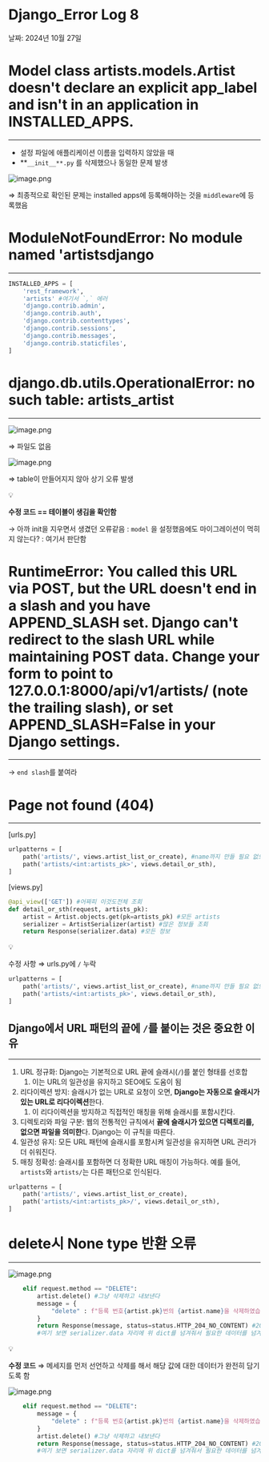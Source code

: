 # Django_Error Log 8

날짜: 2024년 10월 27일

# Model class artists.models.Artist doesn't declare an explicit app_label and isn't in an application in INSTALLED_APPS.

---

- 설정 파일에 애플리케이션 이름을 입력하지 않았을 때
- **`__init__**.py` 를 삭제했으나 동일한 문제 발생

![image.png](Eimage.png)

⇒ 최종적으로 확인된 문제는 installed apps에 등록해야하는 것을 `middleware`에 등록했음

# ModuleNotFoundError: No module named 'artistsdjango

---

```python
INSTALLED_APPS = [
    'rest_framework',
    'artists' #여기서 `,` 에러
    'django.contrib.admin',
    'django.contrib.auth',
    'django.contrib.contenttypes',
    'django.contrib.sessions',
    'django.contrib.messages',
    'django.contrib.staticfiles',
]
```

# django.db.utils.OperationalError: no such table: artists_artist

---

![image.png](Eimage%201.png)

⇒ 파일도 없음

![image.png](Eimage%202.png)

⇒ table이 만들어지지 않아 상기 오류 발생

<aside>
💡

**수정 코드 == 테이블이 생김을 확인함**

</aside>

→ 아까 init을 지우면서 생겼던 오류같음 : `model` 을 설정했음에도 마이그레이션이 먹히지 않는다?
    : 여기서 판단함

# RuntimeError: You called this URL via POST, but the URL doesn't end in a slash and you have APPEND_SLASH set. Django can't redirect to the slash URL while maintaining POST data. Change your form to point to 127.0.0.1:8000/api/v1/artists/ (note the trailing slash), or set APPEND_SLASH=False in your Django settings.

---

→ `end slash`를 붙여라

# Page not found (404)

---

[urls.py]

```python
urlpatterns = [
    path('artists/', views.artist_list_or_create), #name까지 만들 필요 없으니까
    path('artists/<int:artists_pk>', views.detail_or_sth),
]

```

[views.py]

```python
@api_view(['GET']) #어짜피 이것도전체 조회
def detail_or_sth(request, artists_pk):
    artist = Artist.objects.get(pk=artists_pk) #모든 artists
    serializer = ArtistSerializer(artist) #많은 정보들 조회
    return Response(serializer.data) #모든 정보
```

<aside>
💡

수정 사항 ⇒ urls.py에 `/` 누락

</aside>

```python
urlpatterns = [
    path('artists/', views.artist_list_or_create), #name까지 만들 필요 없으니까
    path('artists/<int:artists_pk>', views.detail_or_sth),
]

```

## Django에서 URL 패턴의 끝에 `/`를 붙이는 것은 중요한 이유

---

1. URL 정규화: Django는 기본적으로 URL 끝에 슬래시(`/`)를 붙인 형태를 선호합
    1. 이는 URL의 일관성을 유지하고 SEO에도 도움이 됨
2. 리다이렉션 방지: 슬래시가 없는 URL로 요청이 오면, **Django는 자동으로 슬래시가 있는 URL로 리다이렉션**한다.
    1.  이 리다이렉션을 방지하고 직접적인 매칭을 위해 슬래시를 포함시킨다.
3. 디렉토리와 파일 구분: 웹의 전통적인 규칙에서 **끝에 슬래시가 있으면 디렉토리를, 없으면 파일을 의미한**다. Django는 이 규칙을 따른다.
4. 일관성 유지: 모든 URL 패턴에 슬래시를 포함시켜 일관성을 유지하면 URL 관리가 더 쉬워진다.
5. 매칭 정확성: 슬래시를 포함하면 더 정확한 URL 매칭이 가능하다. 예를 들어, `artists`와 `artists/`는 다른 패턴으로 인식된다.

```python
urlpatterns = [
    path('artists/', views.artist_list_or_create),
    path('artists/<int:artists_pk>/', views.detail_or_sth),
]

```

# delete시 None type 반환 오류

---

![image.png](Eimage%203.png)

```python
    elif request.method == "DELETE":
        artist.delete() #그냥 삭제하고 내보낸다
        message = {
            "delete" : f"등록 번호{artist.pk}번의 {artist.name}을 삭제하였습니다."
        }
        return Response(message, status=status.HTTP_204_NO_CONTENT) #204코드반환
        #여기 보면 serializer.data 자리에 위 dict를 넘겨줘서 필요한 데이터를 넘겨줄 수 있다고 적혀있다.
```

<aside>
💡

**수정 코드** ⇒ 메세지를 먼저 선언하고 삭제를 해서 해당 값에 대한 데이터가 완전히 담기도록 함

</aside>

![image.png](Eimage%204.png)

```python
    elif request.method == "DELETE":
        message = {
            "delete" : f"등록 번호{artist.pk}번의 {artist.name}을 삭제하였습니다."
        }
        artist.delete() #그냥 삭제하고 내보낸다
        return Response(message, status=status.HTTP_204_NO_CONTENT) #204코드반환
        #여기 보면 serializer.data 자리에 위 dict를 넘겨줘서 필요한 데이터를 넘겨줄 수 있다고 적혀있다.
```